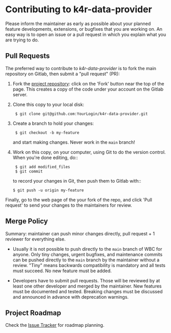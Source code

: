 # Contributing to **k4r-data-provider**

Please inform the maintainer as early as possible about your planned
feature developments, extensions, or bugfixes that you are working on.
An easy way is to open an issue or a pull request in which you explain
what you are trying to do.

## Pull Requests

The preferred way to contribute to *k4r-data-provider* is to fork the main repository on Gitlab, then submit a "pull request"
(PR):

1. Fork the [project repository](https://github.com/knowledge4retail/k4r-data-provider):
   click on the 'Fork' button near the top of the page. This creates a copy of
   the code under your account on the Gitlab server.

3. Clone this copy to your local disk:

        $ git clone git@github.com:YourLogin/k4r-data-provider.git

4. Create a branch to hold your changes:

        $ git checkout -b my-feature

    and start making changes. Never work in the ``main`` branch!

5. Work on this copy, on your computer, using Git to do the version
   control. When you're done editing, do::

        $ git add modified_files
        $ git commit

    to record your changes in Git, then push them to Gitlab with::

       $ git push -u origin my-feature

Finally, go to the web page of the your fork of the repo,
and click 'Pull request' to send your changes to the maintainers for review.

## Merge Policy

Summary: maintainer can push minor changes directly, pull request + 1 reviewer for everything else.

* Usually it is not possible to push directly to the `main` branch of WBC for anyone. Only tiny changes, urgent bugfixes, and maintenance commits can be pushed directly to the `main` branch by the maintainer without a review. "Tiny" means backwards compatibility is mandatory and all tests must succeed. No new feature must be added.

* Developers have to submit pull requests. Those will be reviewed by at least one other developer and merged by the maintainer. New features must be documented and tested. Breaking changes must be discussed and announced in advance with deprecation warnings.

## Project Roadmap

Check the [Issue Tracker](https://github.com/knowledge4retail/k4r-data-provider/issues) for roadmap planning. 